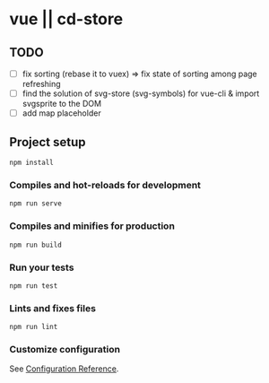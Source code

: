 # vue || cd-store

## TODO

- [ ] fix sorting (rebase it to vuex) => fix state of sorting among page refreshing
- [ ] find the solution of svg-store (svg-symbols) for vue-cli & import svgsprite to the DOM
- [ ] add map placeholder

## Project setup
```
npm install
```

### Compiles and hot-reloads for development
```
npm run serve
```

### Compiles and minifies for production
```
npm run build
```

### Run your tests
```
npm run test
```

### Lints and fixes files
```
npm run lint
```

### Customize configuration
See [Configuration Reference](https://cli.vuejs.org/config/).
